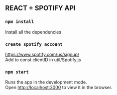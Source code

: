 ## REACT + SPOTIFY API


### `npm install`

Install all the dependencies<br>


### `create spotify account`

https://www.spotify.com/us/signup/<br>
Add to const clientID in util/Spotify.js


### `npm start`

Runs the app in the development mode.<br>
Open [http://localhost:3000](http://localhost:3000) to view it in the browser.
